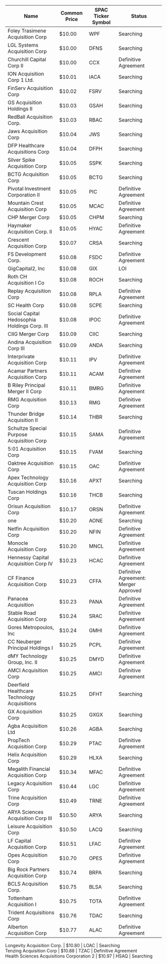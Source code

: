 Name                                         | Common Price  | SPAC Ticker Symbol | Status                               
-------------------------------------------- | ------------- | ------------------ | -------------------------------------
Foley Trasimene Acquisition Corp             | $10.00        | WPF                | Searching                            
LGL Systems Acquisition Corp                 | $10.00        | DFNS               | Searching                            
Churchill Capital Corp II                    | $10.00        | CCX                | Definitive Agreement                 
ION Acquisition Corp 1 Ltd.                  | $10.01        | IACA               | Searching                            
FinServ Acquisition Corp                     | $10.02        | FSRV               | Searching                            
GS Acquisition Holdings II                   | $10.03        | GSAH               | Searching                            
RedBall Acquisition Corp.                    | $10.03        | RBAC               | Searching                            
Jaws Acquisition Corp                        | $10.04        | JWS                | Searching                            
DFP Healthcare Acquisitions Corp             | $10.04        | DFPH               | Searching                            
Silver Spike Acquisition Corp                | $10.05        | SSPK               | Searching                            
BCTG Acquisition Corp                        | $10.05        | BCTG               | Searching                            
Pivotal Investment Corporation II            | $10.05        | PIC                | Definitive Agreement                 
Mountain Crest Acquisition Corp              | $10.05        | MCAC               | Definitive Agreement                 
CHP Merger Corp                              | $10.05        | CHPM               | Searching                            
Haymaker Acquisition Corp. II                | $10.05        | HYAC               | Definitive Agreement                 
Crescent Acquisition Corp                    | $10.07        | CRSA               | Searching                            
FS Development Corp.                         | $10.08        | FSDC               | Definitive Agreement                 
GigCapital2, Inc                             | $10.08        | GIX                | LOI                                  
Roth CH Acquisition I Co                     | $10.08        | ROCH               | Searching                            
Replay Acquisition Corp                      | $10.08        | RPLA               | Definitive Agreement                 
SC Health Corp                               | $10.08        | SCPE               | Searching                            
Social Capital Hedosophia Holdings Corp. III | $10.08        | IPOC               | Definitive Agreement                 
CIIG Merger Corp                             | $10.09        | CIIC               | Searching                            
Andina Acquisition Corp III                  | $10.09        | ANDA               | Searching                            
Interprivate Acquisition Corp                | $10.11        | IPV                | Definitive Agreement                 
Acamar Partners Acquisition Corp             | $10.11        | ACAM               | Definitive Agreement                 
B Riley Principal Merger II Corp             | $10.11        | BMRG               | Definitive Agreement                 
RMG Acquisition Corp                         | $10.13        | RMG                | Definitive Agreement                 
Thunder Bridge Acquisition II                | $10.14        | THBR               | Searching                            
Schultze Special Purpose Acquisition Corp    | $10.15        | SAMA               | Definitive Agreement                 
5:01 Acquisition Corp                        | $10.15        | FVAM               | Searching                            
Oaktree Acquisition Corp                     | $10.15        | OAC                | Definitive Agreement                 
Apex Technology Acquisition Corp             | $10.16        | APXT               | Searching                            
Tuscan Holdings Corp                         | $10.16        | THCB               | Searching                            
Orisun Acquisition Corp                      | $10.17        | ORSN               | Definitive Agreement                 
one                                          | $10.20        | AONE               | Searching                            
Netfin Acquisition Corp                      | $10.20        | NFIN               | Definitive Agreement                 
Monocle Acquisition Corp                     | $10.20        | MNCL               | Definitive Agreement                 
Hennessy Capital Acquisition Corp IV         | $10.23        | HCAC               | Definitive Agreement                 
CF Finance Acquisition Corp                  | $10.23        | CFFA               | Definitive Agreement: Merger Approved
Panacea Acquisition                          | $10.23        | PANA               | Definitive Agreement                 
Stable Road Acquisition Corp                 | $10.24        | SRAC               | Definitive Agreement                 
Gores Metropoulos, Inc                       | $10.24        | GMHI               | Definitive Agreement                 
CC Neuberger Principal Holdings I            | $10.25        | PCPL               | Definitive Agreement                 
dMY Technology Group, Inc. II                | $10.25        | DMYD               | Definitive Agreement                 
AMCI Acquisition Corp                        | $10.25        | AMCI               | Definitive Agreement                 
Deerfield Healthcare Technology Acquisitions | $10.25        | DFHT               | Searching                            
GX Acquisition Corp                          | $10.25        | GXGX               | Searching                            
Agba Acquisition Ltd                         | $10.26        | AGBA               | Searching                            
PropTech Acquisition Corp                    | $10.29        | PTAC               | Definitive Agreement                 
Helix Acquisition Corp                       | $10.29        | HLXA               | Searching                            
Megalith Financial Acquisition Corp          | $10.34        | MFAC               | Definitive Agreement                 
Legacy Acquisition Corp                      | $10.44        | LGC                | Definitive Agreement                 
Trine Acquisition Corp                       | $10.49        | TRNE               | Definitive Agreement                 
ARYA Sciences Acquisition Corp III           | $10.50        | ARYA               | Searching                            
Leisure Acquisition Corp                     | $10.50        | LACQ               | Searching                            
LF Capital Acquisition Corp                  | $10.51        | LFAC               | Definitive Agreement                 
Opes Acquisition Corp                        | $10.70        | OPES               | Definitive Agreement                 
Big Rock Partners Acquisition Corp           | $10.74        | BRPA               | Searching                            
BCLS Acquisition Corp.                       | $10.75        | BLSA               | Searching                            
Tottenham Acquisition I                      | $10.75        | TOTA               | Definitive Agreement                 
Trident Acquisitions Corp                    | $10.76        | TDAC               | Searching                            
Alberton Acquisition Corp                    | $10.77        | ALAC               | Definitive Agreement                 
Longevity Acquisition Corp.
                 | $10.80        | LOAC               | Searching                            
Tenzing Acquisition Corp                     | $10.88        | TZAC               | Definitive Agreement                 
Health Sciences Acquisitions Corporation 2
  | $10.97        | HSAQ               | Searching                            
